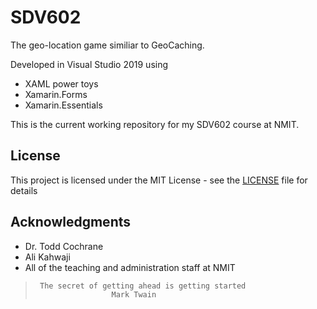 # SDV602

The geo-location game similiar to GeoCaching.

Developed in Visual Studio 2019 using 
* XAML power toys
* Xamarin.Forms
* Xamarin.Essentials

This is the current working repository for my SDV602 course at NMIT.

## License

This project is licensed under the MIT License - see the [LICENSE](LICENSE) file for details

## Acknowledgments

* Dr. Todd Cochrane
* Ali Kahwaji
* All of the teaching and administration staff at NMIT

>      The secret of getting ahead is getting started
>                      Mark Twain
